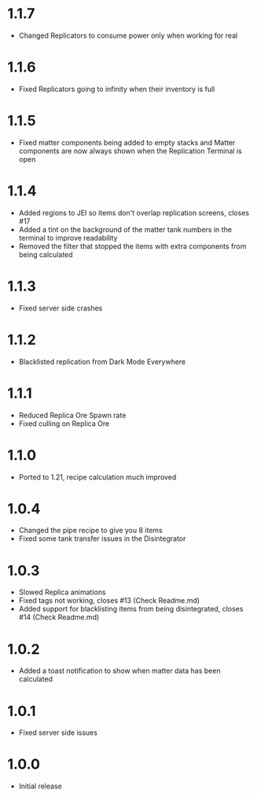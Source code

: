 # 1.1.7

* Changed Replicators to consume power only when working for real

# 1.1.6

* Fixed Replicators going to infinity when their inventory is full

# 1.1.5

* Fixed matter components being added to empty stacks and Matter components are now always shown when the Replication
  Terminal is open

# 1.1.4

* Added regions to JEI so items don't overlap replication screens, closes #17
* Added a tint on the background of the matter tank numbers in the terminal to improve readability
* Removed the filter that stopped the items with extra components from being calculated

# 1.1.3
* Fixed server side crashes

# 1.1.2
* Blacklisted replication from Dark Mode Everywhere

# 1.1.1
* Reduced Replica Ore Spawn rate
* Fixed culling on Replica Ore

# 1.1.0
* Ported to 1.21, recipe calculation much improved

# 1.0.4
* Changed the pipe recipe to give you 8 items
* Fixed some tank transfer issues in the Disintegrator

# 1.0.3
* Slowed Replica animations
* Fixed tags not working, closes #13 (Check Readme.md)
* Added support for blacklisting items from being disintegrated, closes #14 (Check Readme.md)

# 1.0.2
* Added a toast notification to show when matter data has been calculated

# 1.0.1
* Fixed server side issues

# 1.0.0

* Initial release